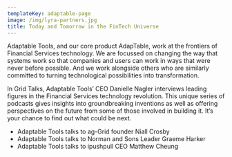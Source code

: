 ```yaml
---
templateKey: adaptable-page
image: /img/lyra-partners.jpg
title: Today and Tomorrow in the FinTech Universe
---
```

Adaptable Tools, and our core product AdapTable, work at the frontiers of Financial Services technology. We are focussed on changing the way that systems work so that companies and users can work in ways that were never before possible. And we work alongside others who are similarly committed to turning technological possibilities into transformation.

In Grid Talks, Adaptable Tools’ CEO Danielle Nagler interviews leading figures in the Financial Services technology revolution. This unique series of podcasts gives insights into groundbreaking inventions as well as offering perspectives on the future from some of those involved in building it. It’s your chance to find out what could be next.



* Adaptable Tools talks to ag-Grid founder Niall Crosby
* Adaptable Tools talks to Norman and Sons Leader Graeme Harker
* Adaptable Tools talks to ipushpull CEO Matthew Cheung
